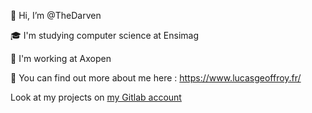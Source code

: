 👋 Hi, I’m @TheDarven

🎓 I'm studying computer science at Ensimag

🔧 I'm working at Axopen

👀 You can find out more about me here : https://www.lucasgeoffroy.fr/

Look at my projects on [my Gitlab account](https://gitlab.com/TheDarven)
